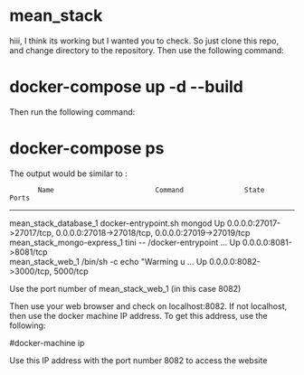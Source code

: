 # mean_stack

hiii, I think its working but I wanted you to check. So just clone this repo, and change directory to the repository. Then use the following command:

# docker-compose up -d --build

Then run the following command:

# docker-compose ps

The output would be similar to :

           Name                         Command               State                                      Ports 
----------------------------------------------------------------------------------------------------------------------------------------
mean_stack_database_1        docker-entrypoint.sh mongod      Up      0.0.0.0:27017->27017/tcp, 0.0.0.0:27018->27018/tcp, 0.0.0.0:27019->27019/tcp
mean_stack_mongo-express_1   tini -- /docker-entrypoint ...   Up      0.0.0.0:8081->8081/tcp                   
mean_stack_web_1             /bin/sh -c echo "Warming u ...   Up      0.0.0.0:8082->3000/tcp, 5000/tcp 

Use the port number of mean_stack_web_1 (in this case 8082)

Then use your web browser and check on localhost:8082. If not localhost, then use the docker machine IP address. To get this address, use the following:

#docker-machine ip

Use this IP address with the port number 8082 to access the website

